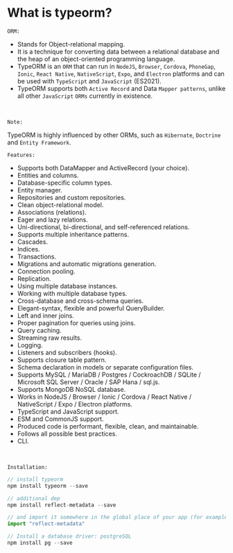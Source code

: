 # What is typeorm?

`ORM:`

- Stands for Object-relational mapping.
- It is a technique for converting data between a relational database and the heap of an object-oriented programming language.
- TypeORM is an `ORM` that can run in `NodeJS`, `Browser`, `Cordova`, `PhoneGap`, `Ionic`, `React Native`, `NativeScript`, `Expo`, and `Electron` platforms and can be used with `TypeScript` and `JavaScript` (ES2021).
- TypeORM supports both `Active Record` and Data `Mapper patterns`, unlike all other `JavaScript` `ORMs` currently in existence.

<br />

`Note:`

TypeORM is highly influenced by other ORMs, such as `Hibernate`, `Doctrine` and `Entity Framework`.

`Features:`

- Supports both DataMapper and ActiveRecord (your choice).
- Entities and columns.
- Database-specific column types.
- Entity manager.
- Repositories and custom repositories.
- Clean object-relational model.
- Associations (relations).
- Eager and lazy relations.
- Uni-directional, bi-directional, and self-referenced relations.
- Supports multiple inheritance patterns.
- Cascades.
- Indices.
- Transactions.
- Migrations and automatic migrations generation.
- Connection pooling.
- Replication.
- Using multiple database instances.
- Working with multiple database types.
- Cross-database and cross-schema queries.
- Elegant-syntax, flexible and powerful QueryBuilder.
- Left and inner joins.
- Proper pagination for queries using joins.
- Query caching.
- Streaming raw results.
- Logging.
- Listeners and subscribers (hooks).
- Supports closure table pattern.
- Schema declaration in models or separate configuration files.
- Supports MySQL / MariaDB / Postgres / CockroachDB / SQLite / Microsoft SQL Server / Oracle / SAP Hana / sql.js.
- Supports MongoDB NoSQL database.
- Works in NodeJS / Browser / Ionic / Cordova / React Native / NativeScript / Expo / Electron platforms.
- TypeScript and JavaScript support.
- ESM and CommonJS support.
- Produced code is performant, flexible, clean, and maintainable.
- Follows all possible best practices.
- CLI.

<br />

`Installation:`

```ts
// install typeorm
npm install typeorm --save

// additional dep
npm install reflect-metadata --save

// and import it somewhere in the global place of your app (for example in app.ts):
import "reflect-metadata"

// Install a database driver: postgreSQL
npm install pg --save
```
